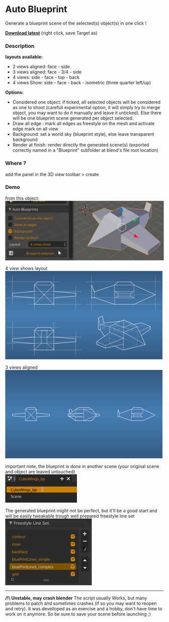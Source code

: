 # Auto Blueprint
Generate a blueprint scene of the selected(s) object(s) in one click !
  
**[Download latest](https://raw.githubusercontent.com/Pullusb/SB_auto-blueprint/master/AutoBlueprint.py)** (right click, save Target as)  
  
### Description
**layouts available:**
- 2 views aligned: face - side
- 3 views aligned: face - 3/4 - side
- 4 views:         side - face - top - back
- 4 views Show:    side - face - back - isometric (three quarter left/up)

**Options:**
- Considered one object: if ticked, all selected objects will be considered as one to shoot (carefull experimental option, it will simply try to merge object, you may want to do it manually and leave it unticked). Else there will be one blueprint scene generated per object selected.
- Draw all edge : mark all edges as freestyle on the mesh and activate edge mark on all view
- Background: set a world sky (blueprint style), else leave transparent background
- Render at finish: render directly the generated scene(s) (exported correctly named in a "Blueprint" subfolder at blend's file root location)

### Where ?
add the panel in the 3D view toolbar > create

### Demo
from this object:  
![panel](https://github.com/Pullusb/images_repo/raw/master/Blender_AutoBlueprint_panel.png)

4 view shows layout  
![4views](https://github.com/Pullusb/images_repo/raw/master/plane_BP_4Views.png)

3 views aligned  
![3views](https://github.com/Pullusb/images_repo/raw/master/plane_BP_3Views.png)


important note, the blueprint is done in another scene (your original scene and object are leaved untouched)  
![scene](https://github.com/Pullusb/images_repo/raw/master/Blender_AutoBlueprint_scenes.png)

The generated blueprint might not be perfect, but it'll be a good start and will be easily tweakable trough well prepared freestyle  line set  
![tweaking](https://github.com/Pullusb/images_repo/raw/master/Blender_AutoBlueprint_settings.png)

--------
**/!\ Unstable, may crash blender**
The script usually Works, but many problems to patch and sometimes crashes (if so you may want to reopen and retry).
It was develloped as an exercise and a hobby, don't have time to work on it anymore.
So be sure to save your scene before launching ;)
